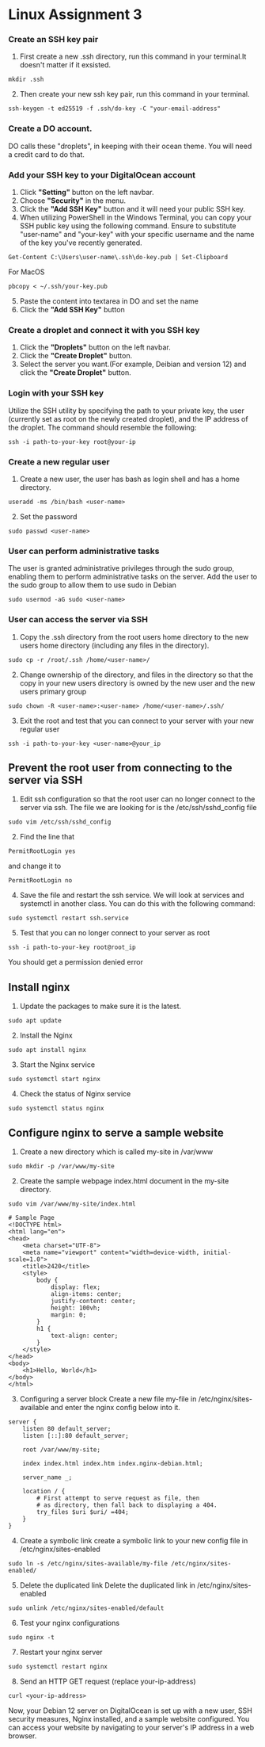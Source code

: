 # Linux Assignment 3
### Create an SSH key pair
1. First create a new .ssh directory, run this command in your terminal.It doesn't matter if it exsisted.
```
mkdir .ssh
```
2. Then create your new ssh key pair, run this command in your terminal.
```
ssh-keygen -t ed25519 -f .ssh/do-key -C "your-email-address"
```
### Create a DO account. 
DO calls these "droplets", in keeping with their ocean theme.
You will need a credit card to do that.
### Add your SSH key to your DigitalOcean account
1. Click **"Setting"** button on the left navbar.
2. Choose **"Security"** in the menu.
3. Click the **"Add SSH Key"** button and it will need your public SSH key.
4. When utilizing PowerShell in the Windows Terminal, you can copy your SSH public key using the following command. Ensure to substitute "user-name" and "your-key" with your specific username and the name of the key you've recently generated.
```
Get-Content C:\Users\user-name\.ssh\do-key.pub | Set-Clipboard
```
For MacOS
```
pbcopy < ~/.ssh/your-key.pub
```
5. Paste the content into textarea in DO and set the name
6. Click the **"Add SSH Key"** button
### Create a droplet and connect it with you SSH key
1. Click the **"Droplets"** button on the left navbar.
2. Click the **"Create Droplet"** button.
3. Select the server you want.(For example, Deibian and version 12) and click the **"Create Droplet"** button.
### Login with your SSH key
Utilize the SSH utility by specifying the path to your private key, the user (currently set as root on the newly created droplet), and the IP address of the droplet. The command should resemble the following:
```
ssh -i path-to-your-key root@your-ip
```
### Create a new regular user
1. Create a new user, the user has bash as login shell and has a home directory.
``` 
useradd -ms /bin/bash <user-name>
```
2. Set the password
```
sudo passwd <user-name>
```
### User can perform administrative tasks
The user is granted administrative privileges through the sudo group, enabling them to perform administrative tasks on the server.
Add the user to the sudo group to allow them to use sudo in Debian
```
sudo usermod -aG sudo <user-name>
```
### User can access the server via SSH
1. Copy the .ssh directory from the root users home directory to the new users home directory (including any files in the directory).
```
sudo cp -r /root/.ssh /home/<user-name>/
```
2. Change ownership of the directory, and files in the directory so that the copy in your new users directory is owned by the new user and the new users primary group
```
sudo chown -R <user-name>:<user-name> /home/<user-name>/.ssh/
```
3. Exit the root and test that you can connect to your server with your new regular user
```
ssh -i path-to-your-key <user-name>@your_ip
```
## Prevent the root user from connecting to the server via SSH
1. Edit ssh configuration so that the root user can no longer connect to the server via ssh. The file we are looking for is the /etc/ssh/sshd_config file
```
sudo vim /etc/ssh/sshd_config
```
2. Find the line that
```
PermitRootLogin yes
```
and change it to
```
PermitRootLogin no
```
4. Save the file and restart the ssh service. We will look at services and systemctl in another class. You can do this with the following command:
```
sudo systemctl restart ssh.service
```
5. Test that you can no longer connect to your server as root
```
ssh -i path-to-your-key root@root_ip
```
You should get a permission denied error
## Install nginx
1. Update the packages to make sure it is the latest.
```
sudo apt update
```
2. Install the Nginx
```
sudo apt install nginx
```
3. Start the Nginx service
```
sudo systemctl start nginx
```
4. Check the status of Nginx service
```
sudo systemctl status nginx
```
## Configure nginx to serve a sample website
1. Create a new directory which is called my-site in /var/www
```
sudo mkdir -p /var/www/my-site
```
2. Create the sample webpage index.html document in the my-site directory.
```
sudo vim /var/www/my-site/index.html
```
```
# Sample Page
<!DOCTYPE html>
<html lang="en">
<head>
    <meta charset="UTF-8">
    <meta name="viewport" content="width=device-width, initial-scale=1.0">
    <title>2420</title>
    <style>
        body {
            display: flex;
            align-items: center;
            justify-content: center;
            height: 100vh;
            margin: 0;
        }
        h1 {
            text-align: center;
        }
    </style>
</head>
<body>
    <h1>Hello, World</h1>
</body>
</html>
```
3. Configuring a server block
Create a new file my-file in /etc/nginx/sites-available and enter the nginx config below into it.
```
server {
	listen 80 default_server;
	listen [::]:80 default_server;
	
	root /var/www/my-site;
	
	index index.html index.htm index.nginx-debian.html;
	
	server_name _;
	
	location / {
		# First attempt to serve request as file, then
		# as directory, then fall back to displaying a 404.
		try_files $uri $uri/ =404;
	}
}
```
4. Create a symbolic link
create a symbolic link to your new config file in /etc/nginx/sites-enabled
```
sudo ln -s /etc/nginx/sites-available/my-file /etc/nginx/sites-enabled/
```
5. Delete the duplicated link
Delete the duplicated link in /etc/nginx/sites-enabled
```
sudo unlink /etc/nginx/sites-enabled/default
```
6. Test your nginx configurations
```
sudo nginx -t
```
7. Restart your nginx server
```
sudo systemctl restart nginx
```
8. Send an HTTP GET request (replace your-ip-address)
```
curl <your-ip-address>
```
Now, your Debian 12 server on DigitalOcean is set up with a new user, SSH security measures, Nginx installed, and a sample website configured. You can access your website by navigating to your server's IP address in a web browser.
